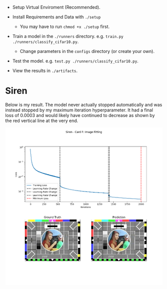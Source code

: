 - Setup Virtual Enviroment (Recommended).

- Install Requirements and Data with ``` ./setup ```
    - You may have to run ``` chmod +x ./setup ``` first.

- Train a model in the ``` ./runners ``` directory. e.g. ``` train.py ./runners/classify_cifar10.py ```.
    - Change parameters in the ``` configs ``` directory (or create your own).

- Test the model. e.g. ``` test.py ./runners/classify_cifar10.py ```.

- View the results in ``` ./artifacts ```.

# Siren
Below is my result. The model never actually stopped automatically and was instead stopped by my maximum iteration hyperparameter. It had a final loss of 0.0003 and would likely have continued to decrease as shown by the red vertical line at the very end.

![Alt text](artifacts/siren/siren_img_0.png)